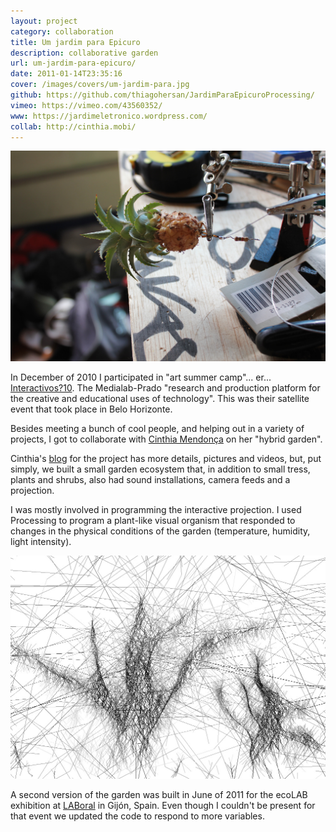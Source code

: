 ```yaml
---
layout: project
category: collaboration
title: Um jardim para Epicuro
description: collaborative garden
url: um-jardim-para-epicuro/
date: 2011-01-14T23:35:16
cover: /images/covers/um-jardim-para.jpg
github: https://github.com/thiagohersan/JardimParaEpicuroProcessing/
vimeo: https://vimeo.com/43560352/
www: https://jardimeletronico.wordpress.com/
collab: http://cinthia.mobi/
---
```

![](/images/projects/um-jardim-para-epicuro/jardim_abacaxi.jpg)

In December of 2010 I participated in "art summer camp"... er... [Interactivos?10](http://medialab-prado.es/interactivos). The Medialab-Prado "research and production platform for the creative and educational uses of technology". This was their satellite event that took place in Belo Horizonte.

Besides meeting a bunch of cool people, and helping out in a variety of projects, I got to collaborate with [Cinthia Mendonça](http://cinthia.mobi/) on her "hybrid garden".

Cinthia's [blog](http://jardimeletronico.wordpress.com/) for the project has more details, pictures and videos, but, put simply, we built a small garden ecosystem that, in addition to small tress, plants and shrubs, also had sound installations, camera feeds and a projection.

I was mostly involved in programming the interactive projection. I used Processing to program a plant-like visual organism that responded to changes in the physical conditions of the garden (temperature, humidity, light intensity).

![](/images/projects/um-jardim-para-epicuro/jardim0.jpg)

A second version of the garden was built in June of 2011 for the ecoLAB exhibition at [LABoral](http://www.laboralcentrodearte.org/en) in Gijón, Spain. Even though I couldn't be present for that event we updated the code to respond to more variables.
